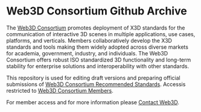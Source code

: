 # Web3D Consortium Github Archive

The [Web3D Consortium](https://www.web3D.org) promotes deployment of X3D standards for the communication of interactive 3D scenes in multiple applications, use cases, platforms, and verticals. Members collaboratively develop the X3D standards and tools making them widely adopted across diverse markets for academia, government, industry, and individuals. The Web3D Consortium offers robust ISO standardized 3D functionality and long-term stability for enterprise solutions and interoperability with other standards. 

This repository is used for editing draft versions and preparing official submissions of [Web3D Consortium Recommended Standards](https://www.web3d.org/standards).  Accessis restricted to [Web3D Consortium Members](https://www.web3d.org/about/members-and-liaisons).

For member access and for more information please [Contact Web3D](https://www.web3d.org/contact).
